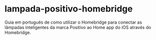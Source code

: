 # lampada-positivo-homebridge
Guia em português de como utilizar o Homebridge para conectar as lâmpadas inteligentes da marca Positivo ao Home app do iOS através do Homebridge.
